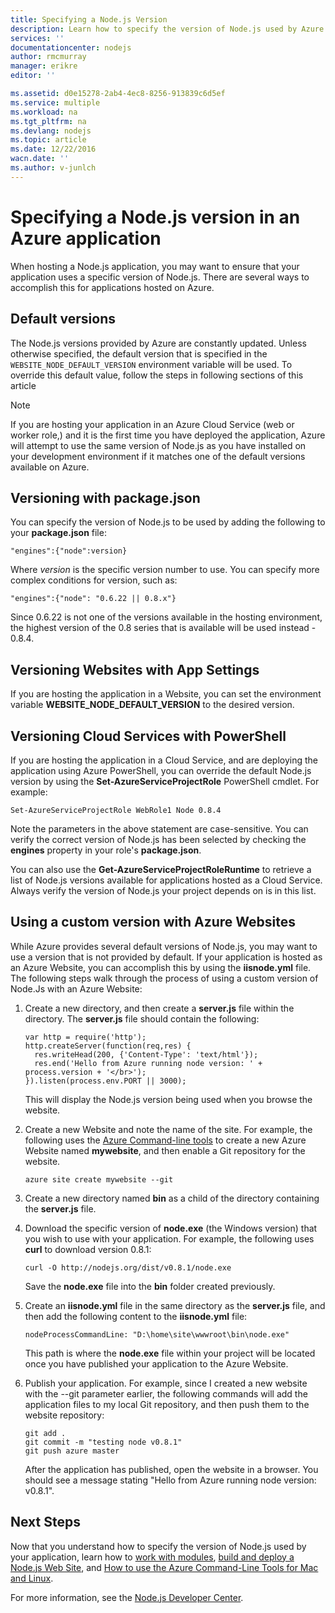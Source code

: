 ```yaml
---
title: Specifying a Node.js Version
description: Learn how to specify the version of Node.js used by Azure Web Sites and Cloud Services
services: ''
documentationcenter: nodejs
author: rmcmurray
manager: erikre
editor: ''

ms.assetid: d0e15278-2ab4-4ec8-8256-913839c6d5ef
ms.service: multiple
ms.workload: na
ms.tgt_pltfrm: na
ms.devlang: nodejs
ms.topic: article
ms.date: 12/22/2016
wacn.date: ''
ms.author: v-junlch
---
```


# Specifying a Node.js version in an Azure application
When hosting a Node.js application, you may want to ensure that your application uses a specific version of Node.js. There are several ways to accomplish this for applications hosted on Azure.

## Default versions
The Node.js versions provided by Azure are constantly updated. Unless otherwise specified, the default version that is specified in the `WEBSITE_NODE_DEFAULT_VERSION` environment variable will be used. To override this default value, follow the steps in following sections of this article

> [!NOTE]
> If you are hosting your application in an Azure Cloud Service (web or worker role,) and it is the first time you have deployed the application, Azure will attempt to use the same version of Node.js as you have installed on your development environment if it matches one of the default versions available on Azure.
>
>

## Versioning with package.json
You can specify the version of Node.js to be used by adding the following to your **package.json** file:

```
"engines":{"node":version}
```

Where *version* is the specific version number to use. You can specify more complex conditions for version, such as:

```
"engines":{"node": "0.6.22 || 0.8.x"}
```

Since 0.6.22 is not one of the versions available in the hosting environment, the highest version of the 0.8 series that is available will be used instead - 0.8.4.

## Versioning Websites with App Settings
If you are hosting the application in a Website, you can set the environment variable **WEBSITE_NODE_DEFAULT_VERSION** to the desired version.

## Versioning Cloud Services with PowerShell
If you are hosting the application in a Cloud Service, and are deploying the application using Azure PowerShell, you can override the default Node.js version by using the **Set-AzureServiceProjectRole** PowerShell cmdlet. For example:

```
Set-AzureServiceProjectRole WebRole1 Node 0.8.4
```

Note the parameters in the above statement are case-sensitive.  You can verify the correct version of Node.js has been selected by checking the **engines** property in your role's **package.json**.

You can also use the **Get-AzureServiceProjectRoleRuntime** to retrieve a list of Node.js versions available for applications hosted as a Cloud Service.  Always verify the version of Node.js your project depends on is in this list.

## Using a custom version with Azure Websites
While Azure provides several default versions of Node.js, you may want to use a version that is not provided by default. If your application is hosted as an Azure Website, you can accomplish this by using the **iisnode.yml** file. The following steps walk through the process of using a custom version of Node.Js with an Azure Website:

1. Create a new directory, and then create a **server.js** file within the directory. The **server.js** file should contain the following:

    ```
    var http = require('http');
    http.createServer(function(req,res) {
      res.writeHead(200, {'Content-Type': 'text/html'});
      res.end('Hello from Azure running node version: ' + process.version + '</br>');
    }).listen(process.env.PORT || 3000);
    ```

    This will display the Node.js version being used when you browse the website.
2. Create a new Website and note the name of the site. For example, the following uses the [Azure Command-line tools] to create a new Azure Website named **mywebsite**, and then enable a Git repository for the website.

    ```
    azure site create mywebsite --git
    ```
3. Create a new directory named **bin** as a child of the directory containing the **server.js** file.
4. Download the specific version of **node.exe** (the Windows version) that you wish to use with your application. For example, the following uses **curl** to download version 0.8.1:

    ```
    curl -O http://nodejs.org/dist/v0.8.1/node.exe
    ```

    Save the **node.exe** file into the **bin** folder created previously.
5. Create an **iisnode.yml** file in the same directory as the **server.js** file, and then add the following content to the **iisnode.yml** file:

    ```
    nodeProcessCommandLine: "D:\home\site\wwwroot\bin\node.exe"
    ```

    This path is where the **node.exe** file within your project will be located once you have published your application to the Azure Website.
6. Publish your application. For example, since I created a new website with the --git parameter earlier, the following commands will add the application files to my local Git repository, and then push them to the website repository:

    ```
    git add .
    git commit -m "testing node v0.8.1"
    git push azure master
    ```

    After the application has published, open the website in a browser. You should see a message stating "Hello from Azure running node version: v0.8.1".

## Next Steps
Now that you understand how to specify the version of Node.js used by your application, learn how to [work with modules], [build and deploy a Node.js Web Site](./app-service-web/web-sites-nodejs-develop-deploy-mac.md), and [How to use the Azure Command-Line Tools for Mac and Linux].

For more information, see the [Node.js Developer Center](/develop/nodejs/).

[How to use the Azure Command-Line Tools for Mac and Linux]:./xplat-cli-install.md
[Azure Command-line tools]:./xplat-cli-install.md
[work with modules]:./nodejs-use-node-modules-azure-apps.md
[build and deploy a Node.js Web Site]:./app-service-web/web-sites-nodejs-develop-deploy-mac.md